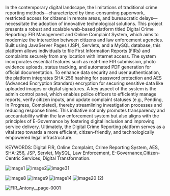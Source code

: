 
In the contemporary digital landscape, the limitations of traditional crime reporting methods—characterized by time-consuming paperwork, restricted access for citizens in remote areas, and bureaucratic delays—necessitate the adoption of innovative technological solutions. This project presents a robust and scalable web-based platform titled Digital Crime Reporting: FIR Management and Online Complaint System, which aims to modernize the interaction between citizens and law enforcement agencies. Built using JavaServer Pages (JSP), Servlets, and a MySQL database, this platform allows individuals to file First Information Reports (FIRs) and complaints securely from any location with internet access. The system incorporates essential features such as real-time FIR submission, photo evidence uploads, status tracking, and automated PDF generation for official documentation. To enhance data security and user authentication, the platform integrates SHA-256 hashing for password protection and AES (Advanced Encryption Standard) encryption for securing sensitive data like uploaded images or digital signatures. A key aspect of the system is the admin control panel, which enables police officers to efficiently manage reports, verify citizen inputs, and update complaint statuses (e.g., Pending, In Progress, Completed), thereby streamlining investigation processes and reducing response times. This initiative not only promotes transparency and accountability within the law enforcement system but also aligns with the principles of E-Governance by fostering digital inclusion and improving service delivery. Ultimately, the Digital Crime Reporting platform serves as a vital step towards a more efficient, citizen-friendly, and technologically empowered legal infrastructure.


KEYWORDS:
               Digital FIR, Online Complaint, Crime Reporting System, AES, SHA-256, JSP, Servlet, MySQL, Law Enforcement, E-Governance,Citizen-Centric Services, Digital Transformation. 

![image1](https://github.com/user-attachments/assets/adc5f4da-08f7-421d-8425-cfc8f703f380)
![image2](https://github.com/user-attachments/assets/001274ff-246b-4ba2-bfdb-7811839688fe)![image31](https://github.com/user-attachments/assets/5150a9df-a984-4cd5-9d46-43dac49d4091)

![image8](https://github.com/user-attachments/assets/4d346c1c-86e7-4110-8511-140c1063f584)
![image9](https://github.com/user-attachments/assets/9af66134-26d3-40ec-9dec-bd6f7b0571df)
![image14](https://github.com/user-attachments/assets/957bd4be-1559-4c43-8574-c910e649992c)
![image20 (2)](https://github.com/user-attachments/assets/f3e6b253-4ca9-49b1-bf2b-c44410d0e7bc)

![FIR_Antony__page-0001](https://github.com/user-attachments/assets/216390ee-1ad1-4688-9c81-9a5f446bc68a)
